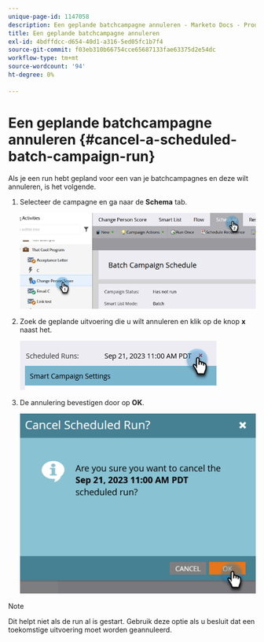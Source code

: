 ```yaml
---
unique-page-id: 1147058
description: Een geplande batchcampagne annuleren - Marketo Docs - Productdocumentatie
title: Een geplande batchcampagne annuleren
exl-id: 4bdffdcc-d654-40d1-a316-5ed05fc1b7f4
source-git-commit: f03eb310b66754cce65687133fae63375d2e54dc
workflow-type: tm+mt
source-wordcount: '94'
ht-degree: 0%

---
```


# Een geplande batchcampagne annuleren {#cancel-a-scheduled-batch-campaign-run}

Als je een run hebt gepland voor een van je batchcampagnes en deze wilt annuleren, is het volgende.

1. Selecteer de campagne en ga naar de **Schema** tab.

   ![](assets/cancel-a-scheduled-batch-campaign-run-1.png)

1. Zoek de geplande uitvoering die u wilt annuleren en klik op de knop **x** naast het.

   ![](assets/cancel-a-scheduled-batch-campaign-run-2.png)

1. De annulering bevestigen door op **OK**.

   ![](assets/cancel-a-scheduled-batch-campaign-run-3.png)

>[!NOTE]
>
>Dit helpt niet als de run al is gestart. Gebruik deze optie als u besluit dat een toekomstige uitvoering moet worden geannuleerd.

